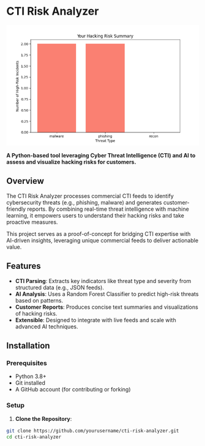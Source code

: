 # CTI Risk Analyzer

![Risk Chart](risk_chart.png)

**A Python-based tool leveraging Cyber Threat Intelligence (CTI) and AI to assess and visualize hacking risks for customers.**

## Overview

The CTI Risk Analyzer processes commercial CTI feeds to identify cybersecurity threats (e.g., phishing, malware) and generates customer-friendly reports. By combining real-time threat intelligence with machine learning, it empowers users to understand their hacking risks and take proactive measures.

This project serves as a proof-of-concept for bridging CTI expertise with AI-driven insights, leveraging unique commercial feeds to deliver actionable value.

## Features

- **CTI Parsing**: Extracts key indicators like threat type and severity from structured data (e.g., JSON feeds).
- **AI Analysis**: Uses a Random Forest Classifier to predict high-risk threats based on patterns.
- **Customer Reports**: Produces concise text summaries and visualizations of hacking risks.
- **Extensible**: Designed to integrate with live feeds and scale with advanced AI techniques.

## Installation

### Prerequisites
- Python 3.8+
- Git installed
- A GitHub account (for contributing or forking)

### Setup
1. **Clone the Repository**:
```bash
git clone https://github.com/yourusername/cti-risk-analyzer.git
cd cti-risk-analyzer